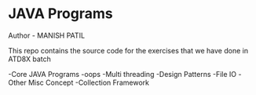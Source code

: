 # JAVA Programs

Author - MANISH PATIL

  This repo contains the source code for the exercises that we have done in ATD8X batch
 
-Core JAVA Programs
-oops
-Multi threading
-Design Patterns
-File IO
-Other Misc Concept
-Collection Framework